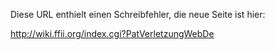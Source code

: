 Diese URL enthielt einen Schreibfehler, die neue Seite ist hier:

<http://wiki.ffii.org/index.cgi?PatVerletzungWebDe>
